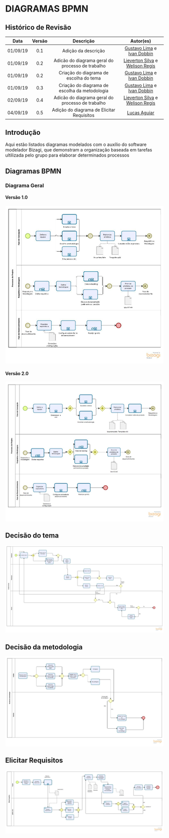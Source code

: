 # DIAGRAMAS BPMN

## Histórico de Revisão
| Data | Versão | Descrição | Autor(es)|
|:----:|:------:|:---------:|:--------:|
| 01/09/19 | 0.1 | Adição da descrição | [Gustavo Lima](https://github.com/gustavolima00) e [Ivan Dobbin](https://github.com/darmsDD)|
| 01/09/19 | 0.2 | Adicão do diagrama geral do processo de trabalho | [Lieverton Silva](https://github.com/lievertom) e [Welison Regis](https://github.com/WelisonR) |
| 01/09/19 | 0.2 | Criação do diagrama de escolha do tema | [Gustavo Lima](https://github.com/gustavolima00) e [Ivan Dobbin](https://github.com/darmsDD)|
| 01/09/19 | 0.3 | Criação do diagrama de escolha da metodologia | [Gustavo Lima](https://github.com/gustavolima00) e [Ivan Dobbin](https://github.com/darmsDD)|
| 02/09/19 | 0.4 | Adicão do diagrama geral do processo de trabalho | [Lieverton Silva](https://github.com/lievertom) e [Welison Regis](https://github.com/WelisonR) |
| 04/09/19 | 0.5 | Adição do diagrama de Elicitar Requisitos | [Lucas Aguiar](https://github.com/Ridersk) |

## Introdução

Aqui estão listados diagramas modelados com o auxílio do software modelador Bizagi, que demonstram a organização baseada em tarefas ultilizada pelo grupo para elaborar determinados processos

## Diagramas BPMN

### Diagrama Geral

#### Versão 1.0

![Diagrama Geral do Processo](assets/img/bpmn/processo_geral.jpg)

#### Versão 2.0

![Diagrama Geral do Processo v2](assets/img/bpmn/processo_geral2.jpg)

## Decisão do tema 

![Decisão do tema](assets/img/bpmn/decisao_tema.jpg)

## Decisão da metodologia

![Decisão da metodologia](assets/img/bpmn/decisao_metodologia.jpg)

## Elicitar Requisitos

![Elicitar Requisitos](assets/img/bpmn/elicitar_requisitos.jpg)

